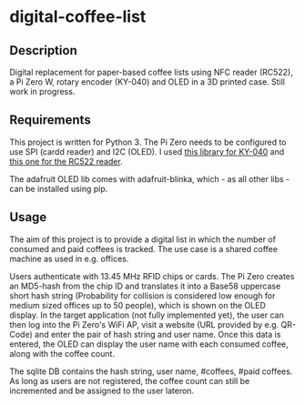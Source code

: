 # digital-coffee-list
## Description
Digital replacement for paper-based coffee lists using NFC reader (RC522), a Pi Zero W, rotary encoder (KY-040) and OLED in a 3D printed case.
Still work in progress.

## Requirements
This project is written for Python 3. The Pi Zero needs to be configured to use SPI (cardd reader) and I2C (OLED). 
I used [this library for KY-040](https://github.com/martinohanlon/KY040) and
[this one for the RC522 reader](https://github.com/pimylifeup/MFRC522-python).

The adafruit OLED lib comes with adafruit-blinka, which - as all other libs - can be installed using pip.

## Usage
The aim of this project is to provide a digital list in which the number of consumed and paid coffees is tracked. 
The use case is a shared coffee machine as used in e.g. offices.

Users authenticate with 13.45 MHz RFID chips or cards. The Pi Zero creates an MD5-hash from the chip ID and translates it into a Base58 uppercase short hash string (Probability for collision is considered low enough for medium sized offices up to 50 people), which is shown on the OLED display.
In the target application (not fully implemented yet), the user can then log into the Pi Zero's WiFi AP, visit a website (URL provided by e.g. QR-Code) and enter the pair of hash string and user name. Once this data is entered, the OLED can display the user name with each consumed coffee, along with the coffee count.

The sqlite DB contains the hash string, user name, #coffees, #paid coffees. As long as users are not registered, the coffee count can still be incremented and be assigned to the user lateron.
